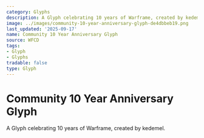 ```yaml
---
category: Glyphs
description: A Glyph celebrating 10 years of Warframe, created by kedemel.
image: ../images/community-10-year-anniversary-glyph-de4dbbeb19.png
last_updated: '2025-09-17'
name: Community 10 Year Anniversary Glyph
source: WFCD
tags:
- Glyph
- Glyphs
tradable: false
type: Glyph
---
```


# Community 10 Year Anniversary Glyph

A Glyph celebrating 10 years of Warframe, created by kedemel.

